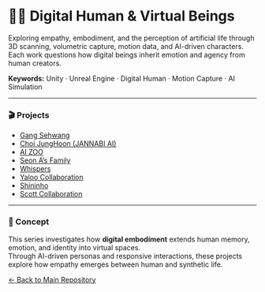 # 🧍‍♂️ Digital Human & Virtual Beings  
Exploring empathy, embodiment, and the perception of artificial life through 3D scanning, volumetric capture, motion data, and AI-driven characters.  
Each work questions how digital beings inherit emotion and agency from human creators.

**Keywords:** Unity · Unreal Engine · Digital Human · Motion Capture · AI Simulation

---

### 🎬 Projects  
- [Gang Sehwang](./Gang_Sehwang/README.md)  
- [Choi JungHoon (JANNABI AI)](./Choi_JungHoon_JANNABI_AI/README.md)  
- [AI ZOO](./AI_ZOO/README.md)  
- [Seon A’s Family](./SeonA_Family/README.md)  
- [Whispers](./Whispers/README.md)  
- [Yaloo Collaboration](./Yaloo_Collaboration/README.md)  
- [Shininho](./Shininho/README.md)  
- [Scott Collaboration](./Scott_Collaboration/README.md)  

---

### 🧩 Concept  
This series investigates how **digital embodiment** extends human memory, emotion, and identity into virtual spaces.  
Through AI-driven personas and responsive interactions, these projects explore how empathy emerges between human and synthetic life.

[← Back to Main Repository](https://github.com/reusahn/Unity-Unreal-Interaction-Research/tree/main)

